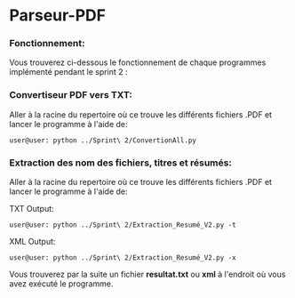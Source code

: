 # Parseur-PDF

### Fonctionnement:

Vous trouverez ci-dessous le fonctionnement de chaque programmes implémenté pendant le sprint 2 :

### Convertiseur PDF vers TXT:

Aller à la racine du repertoire où ce trouve les différents fichiers .PDF et lancer le programme à l'aide de:

```console
user@user: python ../Sprint\ 2/ConvertionAll.py
```

### Extraction des nom des fichiers, titres et résumés:

Aller à la racine du repertoire où ce trouve les différents fichiers .PDF et lancer le programme à l'aide de:

TXT Output:

```console
user@user: python ../Sprint\ 2/Extraction_Resumé_V2.py -t
```

XML Output:

```console
user@user: python ../Sprint\ 2/Extraction_Resumé_V2.py -x
```

Vous trouverez par la suite un fichier **resultat.txt** ou **xml** à l'endroit où vous avez exécuté le programme.
